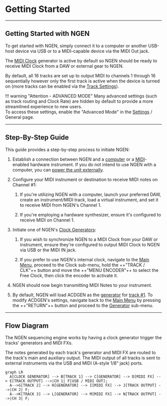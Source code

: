 # Getting Started

---

## Getting Started with NGEN

To get started with NGEN, simply connect it to a computer or another USB-host device via USB or to a MIDI-capable device via the MIDI Out jack.

The [MIDI Clock](clockgen.md#midi-clock) generator is active by default so NGEN should be ready to receive MIDI Clock from a DAW or external gear to NGEN. 

By default, all 16 tracks are set up to output MIDI to channels 1 through 16 sequentially however only the first track is active when the device is turned on (more tracks can be enabled via the [Track Settings](track.md#track-settings)). 


!!! warning "Attention - ADVANCED MODE"
      Many advanced settings (such as track routing and Clock Rate) are hidden by default to provide a more streamlined experience to new users.   
      To access these settings, enable the "Advanced Mode" in the [Settings](settings.md) / General page.

---


## Step-By-Step Guide

This guide provides a step-by-step process to initiate NGEN:

1. Establish a connection between NGEN and a [computer](setup.md#connecting-via-usb) or a [MIDI](setup.md#connecting-via-midi)-enabled hardware instrument. If you do not intend to use NGEN with a computer, you can [power the unit externally](setup.md#powering-ngen-externally).

2. Configure your MIDI instrument or destination to receive MIDI notes on Channel #1:

      1. If you're utilizing NGEN with a computer, launch your preferred DAW, create an instrument/MIDI track, load a virtual instrument, and set it to receive MIDI from NGEN's Channel 1.

      2. If you're employing a hardware synthesizer, ensure it's configured to receive MIDI on Channel 1.

3. Initiate one of NGEN's [Clock Generators](clockgen.md):

      1. If you wish to synchronize NGEN to a MIDI Clock from your DAW or instrument, ensure they're configured to output MIDI Clock to NGEN via USB or the MIDI IN jack.
      
      2. If you prefer to use NGEN's internal clock, navigate to the [Main Menu](menunavigation.md#main-menu), proceed to the Clock sub-menu, hold the ++"TRACK / CLK"++ button and move the ++"MENU ENCODER"++ to select the Free Clock, then click the encoder to activate it.

4. NGEN should now begin transmitting MIDI Notes to your instrument.

5. By default, NGEN will load ACDGEN as the [generator](generators.md) for [track #1](track.md). To modify ACDGEN's settings, navigate back to the [Main Menu](menunavigation.md#main-menu) by pressing the ++"RETURN"++ button and proceed to the [Generator](generators.md) sub-menu.
---

## Flow Diagram

The NGEN sequencing engine works by having a clock generator trigger the tracks' generators and MIDI FXs.

The notes generated by each track's generator and MIDI FX are routed to the track's main and auxiliary output. The MIDI output of all tracks is sent to external instruments via the USB and MIDI (A-style 1/8" jack) ports.

``` mermaid
graph LR
  A[CLOCK GENERATOR] --> B[TRACK 1] --> C[GENERATOR] --> D[MIDI FX] --> E[TRACK OUTPUT] -->|CH 1| F[USB / MIDI OUT];
  A-->G[TRACK 2] --> H[GENERATOR] --> I[MIDI FX] --> J[TRACK OUTPUT] -->|CH 2| F;
  A-->K[TRACK 3] --> L[GENERATOR] --> M[MIDI FX] --> N[TRACK OUTPUT] -->|CH 3| F;
```
